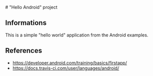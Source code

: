 # "Hello Android" project

## Informations

This is a simple "hello world" application from the Android examples.



## References

+ https://developer.android.com/training/basics/firstapp/
+ https://docs.travis-ci.com/user/languages/android/
